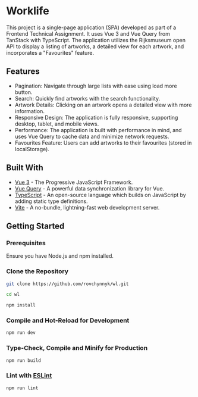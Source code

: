 # Worklife

This project is a single-page application (SPA) developed as part of a Frontend Technical Assignment. It uses Vue 3 and Vue Query from TanStack with TypeScript. The application utilizes the Rijksmuseum open API to display a listing of artworks, a detailed view for each artwork, and incorporates a "Favourites" feature.

## Features

- Pagination: Navigate through large lists with ease using load more button.
- Search: Quickly find artworks with the search functionality.
- Artwork Details: Clicking on an artwork opens a detailed view with more information.
- Responsive Design: The application is fully responsive, supporting desktop, tablet, and mobile views.
- Performance: The application is built with performance in mind, and uses Vue Query to cache data and minimize network requests.
- Favourites Feature: Users can add artworks to their favourites (stored in localStorage).


## Built With
- [Vue 3](https://vuejs.org/) - The Progressive JavaScript Framework.
- [Vue Query](https://tanstack.com/query/v5) - A powerful data synchronization library for Vue.
- [TypeScript](https://www.typescriptlang.org/) - An open-source language which builds on JavaScript by adding static type definitions.
- [Vite](https://vitejs.dev/) - A no-bundle, lightning-fast web development server.

## Getting Started

### Prerequisites

Ensure you have Node.js and npm installed.

### Clone the Repository

```sh
git clone https://github.com/rovchynnyk/wl.git

cd wl
```

```sh
npm install
```

### Compile and Hot-Reload for Development

```sh
npm run dev
```

### Type-Check, Compile and Minify for Production

```sh
npm run build
```

### Lint with [ESLint](https://eslint.org/)

```sh
npm run lint
```
